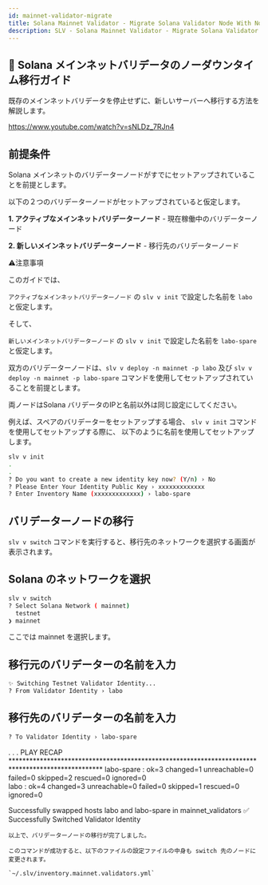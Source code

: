 ```yaml
---
id: mainnet-validator-migrate
title: Solana Mainnet Validator - Migrate Solana Validator Node With No Downtime
description: SLV - Solana Mainnet Validator - Migrate Solana Validator Node With No Downtime
---
```


## 🚀 Solana メインネットバリデータのノーダウンタイム移行ガイド

既存のメインネットバリデータを停止せずに、新しいサーバーへ移行する方法を解説します。

https://www.youtube.com/watch?v=sNLDz_7RJn4

## 前提条件

Solana メインネットのバリデーターノードがすでにセットアップされていることを前提とします。

以下の２つのバリデーターノードがセットアップされていると仮定します。

**1. アクティブなメインネットバリデーターノード** - 現在稼働中のバリデーターノード

**2. 新しいメインネットバリデーターノード** - 移行先のバリデーターノード

⚠️注意事項

このガイドでは、

`アクティブなメインネットバリデーターノード` の `slv v init` で設定した名前を `labo` と仮定します。

そして、

`新しいメインネットバリデーターノード` の `slv v init` で設定した名前を `labo-spare` と仮定します。

双方のバリデーターノードは、`slv v deploy -n mainnet -p labo` 及び `slv v deploy -n mainnet -p labo-spare` コマンドを使用してセットアップされていることを前提とします。


両ノードはSolana バリデータのIPと名前以外は同じ設定にしてください。

例えば、スペアのバリデーターをセットアップする場合、
`slv v init` コマンドを使用してセットアップする際に、
以下のように名前を使用してセットアップします。

```bash
slv v init
.
.
? Do you want to create a new identity key now? (Y/n) › No
? Please Enter Your Identity Public Key › xxxxxxxxxxxxx
? Enter Inventory Name (xxxxxxxxxxxxx) › labo-spare
```

## バリデーターノードの移行

`slv v switch` コマンドを実行すると、移行先のネットワークを選択する画面が表示されます。

## Solana のネットワークを選択

```bash
slv v switch
? Select Solana Network ( mainnet)
  testnet
❯ mainnet
```

ここでは  mainnet を選択します。

## 移行元のバリデーターの名前を入力

```bash
✨ Switching Testnet Validator Identity...
? From Validator Identity › labo
```

## 移行先のバリデーターの名前を入力

```bash
? To Validator Identity › labo-spare
```
.
.
.
PLAY RECAP **************************************************************************************************
labo-spare      : ok=3    changed=1    unreachable=0    failed=0    skipped=2    rescued=0    ignored=0   
labo : ok=4    changed=3    unreachable=0    failed=0    skipped=1    rescued=0    ignored=0   

Successfully swapped hosts labo and labo-spare in mainnet_validators
✅ Successfully Switched Validator Identity
```
以上で、バリデーターノードの移行が完了しました。

このコマンドが成功すると、以下のファイルの設定ファイルの中身も switch 先のノードに変更されます。

`~/.slv/inventory.mainnet.validators.yml`